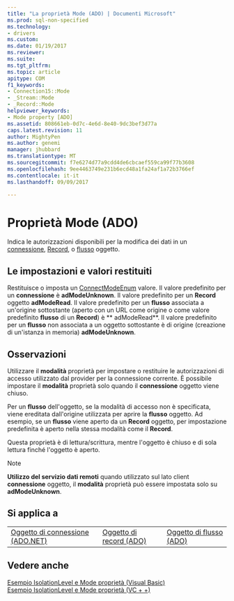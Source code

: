 ```yaml
---
title: "La proprietà Mode (ADO) | Documenti Microsoft"
ms.prod: sql-non-specified
ms.technology:
- drivers
ms.custom: 
ms.date: 01/19/2017
ms.reviewer: 
ms.suite: 
ms.tgt_pltfrm: 
ms.topic: article
apitype: COM
f1_keywords:
- Connection15::Mode
- _Stream::Mode
- _Record::Mode
helpviewer_keywords:
- Mode property [ADO]
ms.assetid: 808661eb-0d7c-4e6d-8e40-9dc3bef3d77a
caps.latest.revision: 11
author: MightyPen
ms.author: genemi
manager: jhubbard
ms.translationtype: MT
ms.sourcegitcommit: f7e6274d77a9cdd4de6cbcaef559ca99f77b3608
ms.openlocfilehash: 9ee4463749e231b6ecd48a1fa24af1a72b3766ef
ms.contentlocale: it-it
ms.lasthandoff: 09/09/2017

---
```

# <a name="mode-property-ado"></a>Proprietà Mode (ADO)
Indica le autorizzazioni disponibili per la modifica dei dati in un [connessione](../../../ado/reference/ado-api/connection-object-ado.md), [Record](../../../ado/reference/ado-api/record-object-ado.md), o [flusso](../../../ado/reference/ado-api/stream-object-ado.md) oggetto.  
  
## <a name="settings-and-return-values"></a>Le impostazioni e valori restituiti  
 Restituisce o imposta un [ConnectModeEnum](../../../ado/reference/ado-api/connectmodeenum.md) valore. Il valore predefinito per un **connessione** è **adModeUnknown**. Il valore predefinito per un **Record** oggetto **adModeRead**. Il valore predefinito per un **flusso** associata a un'origine sottostante (aperto con un URL come origine o come valore predefinito **flusso** di un **Record**) è ** adModeRead**. Il valore predefinito per un **flusso** non associata a un oggetto sottostante è di origine (creazione di un'istanza in memoria) **adModeUnknown**.  
  
## <a name="remarks"></a>Osservazioni  
 Utilizzare il **modalità** proprietà per impostare o restituire le autorizzazioni di accesso utilizzato dal provider per la connessione corrente. È possibile impostare il **modalità** proprietà solo quando il **connessione** oggetto viene chiuso.  
  
 Per un **flusso** dell'oggetto, se la modalità di accesso non è specificata, viene ereditata dall'origine utilizzata per aprire la **flusso** oggetto. Ad esempio, se un **flusso** viene aperto da un **Record** oggetto, per impostazione predefinita è aperto nella stessa modalità come il **Record**.  
  
 Questa proprietà è di lettura/scrittura, mentre l'oggetto è chiuso e di sola lettura finché l'oggetto è aperto.  
  
> [!NOTE]
>  **Utilizzo del servizio dati remoti** quando utilizzato sul lato client **connessione** oggetto, il **modalità** proprietà può essere impostata solo su **adModeUnknown**.  
  
## <a name="applies-to"></a>Si applica a  
  
||||  
|-|-|-|  
|[Oggetto di connessione (ADO.NET)](../../../ado/reference/ado-api/connection-object-ado.md)|[Oggetto di record (ADO)](../../../ado/reference/ado-api/record-object-ado.md)|[Oggetto di flusso (ADO)](../../../ado/reference/ado-api/stream-object-ado.md)|  
  
## <a name="see-also"></a>Vedere anche  
 [Esempio IsolationLevel e Mode proprietà (Visual Basic)](../../../ado/reference/ado-api/isolationlevel-and-mode-properties-example-vb.md)   
 [Esempio IsolationLevel e Mode proprietà (VC + +)](../../../ado/reference/ado-api/isolationlevel-and-mode-properties-example-vc.md)   

